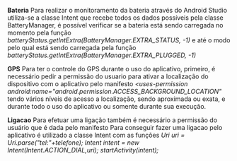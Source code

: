 **Bateria**
Para realizar o monitoramento da bateria através do Android Studio utiliza-se a classe
Intent que recebe todos os dados possíveis pela classe BatteryManager, é possível verificar se a bateria
está sendo carregada no momento pela função *batteryStatus.getIntExtra(BatteryManager.EXTRA_STATUS, -1)* e até o 
modo pelo qual está sendo carregada pela função *batteryStatus.getIntExtra(BatteryManager.EXTRA_PLUGGED, -1)*

**GPS**
Para ter o controle do GPS durante o uso do aplicativo, primeiro, é necessário pedir a permissão do usuario para
ativar a localização do dispositivo com o aplicativo pelo manifesto *<uses-permission android:name="android.permission.ACCESS_BACKGROUND_LOCATION"*
tendo vários níveis de acesso a localização, sendo aproximada ou exata, e durante todo o uso do aplicativo ou somente durante sua execução.

**Ligacao**
Para efetuar uma ligação também é necessário a permissão do usuário que é dada pelo manifesto *<uses-permission android:name="android.permission.CALL_PHONE" />*
Para conseguir fazer uma ligacao pelo aplicativo é utilizado a classe Intent com as funções 
*Uri uri = Uri.parse("tel:"+telefone);
Intent intent = new Intent(Intent.ACTION_DIAL,uri);
startActivity(intent);*


